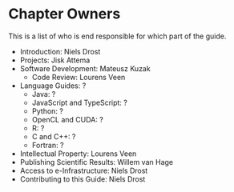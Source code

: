 # Chapter Owners

This is a list of who is end responsible for which part of the guide.

* Introduction: Niels Drost
* Projects: Jisk Attema
* Software Development: Mateusz Kuzak
  * Code Review: Lourens Veen
* Language Guides: ?
  * Java: ?
  * JavaScript and TypeScript: ?
  * Python: ?
  * OpenCL and CUDA: ?
  * R: ?
  * C and C++: ?
  * Fortran: ?
* Intellectual Property: Lourens Veen
* Publishing Scientific Results: Willem van Hage
* Access to e-Infrastructure: Niels Drost
* Contributing to this Guide: Niels Drost
